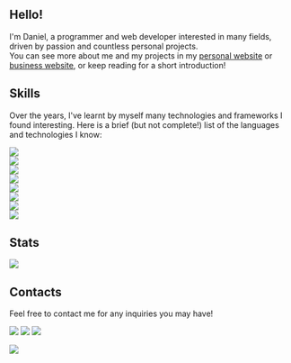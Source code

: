 <h2>Hello!</h2>
<p>
I'm Daniel, a programmer and web developer interested in many fields, driven by passion and countless personal projects.<br>
You can see more about me and my projects in my <a href="https://myphz.github.io/Myphz/">personal website</a> or <a href="https://ddaniel.dev">business website</a>, or keep reading for a short introduction!
</p>

<h2>Skills</h2>
<p>
Over the years, I've learnt by myself many technologies and frameworks I found interesting. Here is a brief (but not complete!) list of the languages and technologies I know:
</p>
<p>
<img src="https://img.shields.io/badge/JavaScript-F7DF1E?style=for-the-badge&logo=javascript&logoColor=black"><br>
<img src="https://img.shields.io/badge/Python-3776AB?style=for-the-badge&logo=python&logoColor=white"><br>
<img src="https://img.shields.io/badge/Sass-CC6699?style=for-the-badge&logo=sass&logoColor=white"><br>
<img src="https://img.shields.io/badge/Rust-541100?style=for-the-badge&logo=rust&logoColor=white"><br>
<img src="https://img.shields.io/badge/TypeScript-007ACC?style=for-the-badge&logo=typescript&logoColor=white"><br>
<img src="https://img.shields.io/badge/React-20232A?style=for-the-badge&logo=react&logoColor=61DAFB"><br>
<img src="https://img.shields.io/badge/Vue.js-35495E?style=for-the-badge&logo=vue.js&logoColor=4FC08D"><br>
<img src="https://img.shields.io/badge/MongoDB-4EA94B?style=for-the-badge&logo=mongodb&logoColor=white"><br>
</p>

<h2>Stats</h2>
<img src="https://github-readme-stats.vercel.app/api?username=Myphz&count_private=true&show_icons=true&theme=merko"><br>

<h2>Contacts</h3>
<p>
Feel free to contact me for any inquiries you may have!
</p>
<p>
<a href="https://t.me/myphz"><img src="https://img.shields.io/badge/Telegram-2CA5E0?style=for-the-badge&logo=telegram&logoColor=white"></a>
<a href="mailto:contact@ddaniel.dev"><img src="https://img.shields.io/badge/Gmail-D14836?style=for-the-badge&logo=gmail&logoColor=white"></a>
<a href="https://www.linkedin.com/in/danielscanu/"><img src="https://img.shields.io/badge/LinkedIn-0077B5?style=for-the-badge&logo=linkedin&logoColor=white"></a>
</p>

![](https://hit.yhype.me/github/profile?user_id=71951166)

